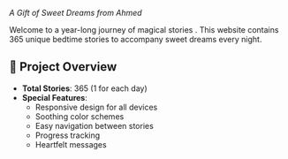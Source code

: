 
*A Gift of Sweet Dreams from Ahmed*  


Welcome to a year-long journey of magical stories . This website contains 365 unique bedtime stories to accompany sweet dreams every night.

## 🎁 Project Overview
- **Total Stories**: 365 (1 for each day)
- **Special Features**:
  - Responsive design for all devices
  - Soothing color schemes
  - Easy navigation between stories
  - Progress tracking
  - Heartfelt messages
